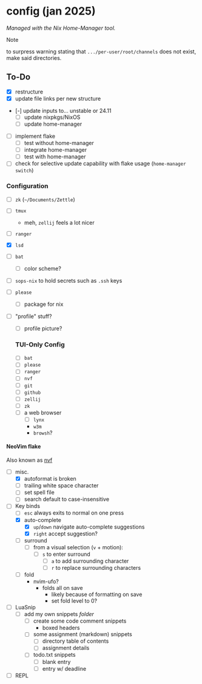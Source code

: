 # config (jan 2025)

_Managed with the Nix Home-Manager tool._

> [!NOTE]
> to surpress warning stating that `.../per-user/root/channels` does not exist,
> make said directories.

## To-Do

- [x] restructure
- [x] update file links per new structure
- [-] update inputs to... unstable or 24.11
  - [ ] update nixpkgs/NixOS
  - [ ] update home-manager
- [ ] implement flake
  - [ ] test without home-manager
  - [ ] integrate home-manager
  - [ ] test with home-manager
- [ ] check for selective update capability with flake usage
      (`home-manager switch`)

### Configuration

- [ ] `zk` (`~/Documents/Zettle`)
- [ ] `tmux`
  - meh, `zellij` feels a lot nicer
- [ ] `ranger`
- [x] `lsd`
- [ ] `bat`
  - [ ] color scheme?
- [ ] `sops-nix` to hold secrets such as `.ssh` keys
- [ ] `please`
  - [ ] package for nix
- [ ] "profile" stuff?

  - [ ] profile picture?

  ### TUI-Only Config

  - [ ] `bat`
  - [ ] `please`
  - [ ] `ranger`
  - [ ] `nvf`
  - [ ] `git`
  - [ ] `github`
  - [ ] `zellij`
  - [ ] `zk`
  - [ ] a web browser
    - [ ] `lynx`
    - `w3m`
    - `browsh`?

#### NeoVim flake

Also known as [nvf](https://github.com/NotAShelf/nvf)

- [ ] misc.
  - [x] autoformat is broken
  - [ ] trailing white space character
  - [ ] set spell file
  - [ ] search default to case-insensitive
- [ ] Key binds
  - [ ] `esc` always exits to normal on one press
  - [x] auto-complete
    - [x] `up`/`down` navigate auto-complete suggestions
    - [x] `right` accept suggestion?
  - [ ] surround
    - [ ] from a visual selection (`v` + motion):
      - [ ] `s` to enter surround
        - [ ] `a` to add surrounding character
        - [ ] `r` to replace surrounding characters
  - [ ] fold
    - nvim-ufo?
      - folds all on save
        - likely because of formatting on save
        - set fold level to 0?
- [ ] LuaSnip
  - [ ] add my own snippets _folder_
    - [ ] create some code comment snippets
      - boxed headers
    - [ ] some assignment (markdown) snippets
      - [ ] directory table of contents
      - [ ] assignment details
    - [ ] todo.txt snippets
      - [ ] blank entry
      - [ ] entry w/ deadline
- [ ] REPL
